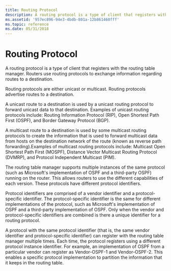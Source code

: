 ```yaml
---
title: Routing Protocol
description: A routing protocol is a type of client that registers with the routing table manager. Routers use routing protocols to exchange information regarding routes to a destination.
ms.assetid: '957ec896-94e3-4bdb-801a-12b861460fff'
ms.topic: reference
ms.date: 05/31/2018
---
```


# Routing Protocol

A routing protocol is a type of client that registers with the routing table manager. Routers use routing protocols to exchange information regarding routes to a destination.

Routing protocols are either unicast or multicast. Routing protocols advertise routes to a destination.

A unicast route to a destination is used by a unicast routing protocol to forward unicast data to that destination. Examples of unicast routing protocols include: Routing Information Protocol (RIP), Open Shortest Path First (OSPF), and Border Gateway Protocol (BGP).

A multicast route to a destination is used by some multicast routing protocols to create the information that is used to forward multicast data from hosts on the destination network of the route (known as reverse path forwarding).Examples of multicast routing protocols include: Multicast Open Shortest Path First (MOSPF), Distance Vector Multicast Routing Protocol (DVMRP), and Protocol Independent Multicast (PIM).

The routing table manager supports multiple instances of the same protocol (such as Microsoft's implementation of OSPF and a third-party OSPF) running on the router. This allows routers to use the different capabilities of each version. These protocols have different protocol identifiers.

Protocol identifiers are comprised of a vendor identifier and a protocol-specific identifier. The protocol-specific identifier is the same for different implementations of the protocol, such as Microsoft's implementation of OSPF and a third-party implementation of OSPF. Only when the vendor and protocol-specific identifiers are combined is there a unique identifier for a routing protocol.

A protocol with the same protocol identifier (that is, the same vendor identifier and protocol-specific identifier) can register with the routing table manager multiple times. Each time, the protocol registers using a different protocol instance identifier. For example, an implementation of OSPF from a particular vendor can register as Vendor-OSPF-1 and Vendor-OSPF-2. This enables a specific protocol implementation to partition the information that it keeps in the routing table.

 

 




